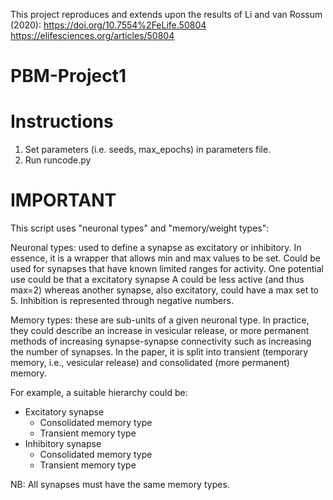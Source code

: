 This project reproduces and extends upon the results of Li and van Rossum (2020): https://doi.org/10.7554%2FeLife.50804
https://elifesciences.org/articles/50804

# PBM-Project1

# Instructions
1) Set parameters (i.e. seeds, max_epochs) in parameters file.
2) Run runcode.py

# IMPORTANT
This script uses "neuronal types" and "memory/weight types":

Neuronal types: used to define a synapse as excitatory or inhibitory. In essence, it is a wrapper that allows min and max values to be set. Could be used for synapses that have known limited ranges for activity. One potential use could be that a excitatory synapse A could be less active (and thus max=2) whereas another synapse, also excitatory, could have a max set to 5. Inhibition is represented through negative numbers.

Memory types: these are sub-units of a given neuronal type. In practice, they could describe an increase in vesicular release, or more permanent methods of increasing synapse-synapse connectivity such as increasing the number of synapses. In the paper, it is split into transient (temporary memory, i.e., vesicular release) and consolidated (more permanent) memory.

For example, a suitable hierarchy could be:

 - Excitatory synapse
   - Consolidated memory type
   - Transient memory type
 - Inhibitory synapse
   - Consolidated memory type
   - Transient memory type

NB: All synapses must have the same memory types.
